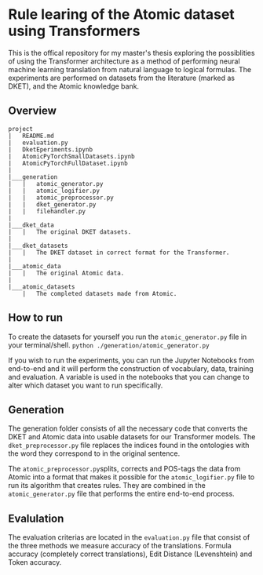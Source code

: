 # Rule learing of the Atomic dataset using Transformers

This is the offical repository for my master's thesis exploring the possiblities of using the Transformer architecture as a method of performing neural machine learning translation from natural language to logical formulas. The experiments are performed on datasets from the literature (marked as DKET), and the Atomic knowledge bank.

## Overview

```
project
|   README.md
|   evaluation.py
|   DketEperiments.ipynb
|   AtomicPyTorchSmallDatasets.ipynb
|   AtomicPyTorchFullDataset.ipynb
|
|___generation
|   |   atomic_generator.py
|   |   atomic_logifier.py
|   |   atomic_preprocessor.py
|   |   dket_generator.py
|   |   filehandler.py
|
|___dket_data
|   |   The original DKET datasets.
| 
|___dket_datasets
|   |   The DKET dataset in correct format for the Transformer.
|
|___atomic_data
|   |   The original Atomic data.
|
|___atomic_datasets
    |   The completed datasets made from Atomic.
```

## How to run

To create the datasets for yourself you run the `atomic_generator.py` file in your terminal/shell.
`python ./generation/atomic_generator.py`

If you wish to run the experiments, you can run the Jupyter Notebooks from end-to-end and it will perform the construction of vocabulary, data, training and evaluation. A variable is used in the notebooks that you can change to alter which dataset you want to run specifically.

## Generation

The generation folder consists of all the necessary code that converts the DKET and Atomic data into usable datasets for our Transformer models. The `dket_preprocessor.py` file replaces the indices found in the ontologies with the word they correspond to in the original sentence.

The `atomic_preprocessor.py`splits, corrects and POS-tags the data from Atomic into a format that makes it possible for the `atomic_logifier.py` file to run its algorithm that creates rules. They are combined in the `atomic_generator.py` file that performs the entire end-to-end process.

## Evalulation

The evaluation criterias are located in the `evaluation.py` file that consist of the three methods we measure accuracy of the translations. Formula accuracy (completely correct translations), Edit Distance (Levenshtein) and Token accuracy.